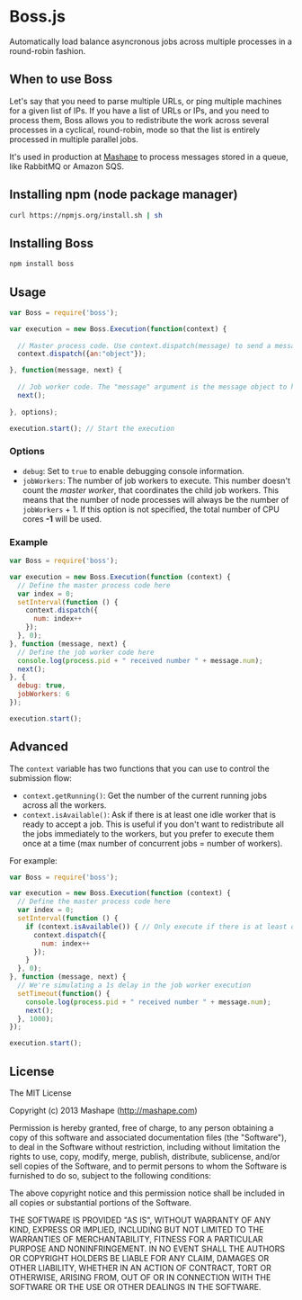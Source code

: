 # Boss.js

Automatically load balance asyncronous jobs across multiple processes in a round-robin fashion.

## When to use Boss

Let's say that you need to parse multiple URLs, or ping multiple machines for a given list of IPs. If you have a list of URLs or IPs, and you need to process them, Boss allows you to redistribute the work across several processes in a cyclical, round-robin, mode so that the list is entirely processed in multiple parallel jobs.

It's used in production at [Mashape](https://www.mashape.com) to process messages stored in a queue, like RabbitMQ or Amazon SQS.

## Installing npm (node package manager)

```bash
curl https://npmjs.org/install.sh | sh
```

## Installing Boss

```bash
npm install boss
```

## Usage

```javascript
var Boss = require('boss');

var execution = new Boss.Execution(function(context) {
	
  // Master process code. Use context.dispatch(message) to send a message to a job worker.
  context.dispatch({an:"object"});

}, function(message, next) {
	
  // Job worker code. The "message" argument is the message object to handle. Call next() when the operation has been completed.
  next();
	
}, options);

execution.start(); // Start the execution
```

### Options

* `debug`: Set to `true` to enable debugging console information.
* `jobWorkers`: The number of job workers to execute. This number doesn't count the *master worker*, that coordinates the child job workers. This means that the number of node processes will always be the number of `jobWorkers` + 1. If this option is not specified, the total number of CPU cores **-1** will be used.

### Example

```javascript
var Boss = require('boss');

var execution = new Boss.Execution(function (context) {
  // Define the master process code here
  var index = 0;
  setInterval(function () {
    context.dispatch({
      num: index++
    });
  }, 0);
}, function (message, next) {
  // Define the job worker code here
  console.log(process.pid + " received number " + message.num);
  next();
}, {
  debug: true, 
  jobWorkers: 6
});

execution.start();
```

## Advanced

The `context` variable has two functions that you can use to control the submission flow:

* `context.getRunning()`: Get the number of the current running jobs across all the workers.
* `context.isAvailable()`: Ask if there is at least one idle worker that is ready to accept a job. This is useful if you don't want to redistribute all the jobs immediately to the workers, but you prefer to execute them once at a time (max number of concurrent jobs = number of workers).

For example:

```javascript
var Boss = require('boss');

var execution = new Boss.Execution(function (context) {
  // Define the master process code here
  var index = 0;
  setInterval(function () {
	if (context.isAvailable()) { // Only execute if there is at least one job worker available
      context.dispatch({
        num: index++
      });
    }
  }, 0);
}, function (message, next) {
  // We're simulating a 1s delay in the job worker execution
  setTimeout(function() {
    console.log(process.pid + " received number " + message.num);
    next();
  }, 1000);
});

execution.start();
```

## License

The MIT License

Copyright (c) 2013 Mashape (http://mashape.com)

Permission is hereby granted, free of charge, to any person obtaining
a copy of this software and associated documentation files (the
"Software"), to deal in the Software without restriction, including
without limitation the rights to use, copy, modify, merge, publish,
distribute, sublicense, and/or sell copies of the Software, and to
permit persons to whom the Software is furnished to do so, subject to
the following conditions:

The above copyright notice and this permission notice shall be
included in all copies or substantial portions of the Software.

THE SOFTWARE IS PROVIDED "AS IS", WITHOUT WARRANTY OF ANY KIND,
EXPRESS OR IMPLIED, INCLUDING BUT NOT LIMITED TO THE WARRANTIES OF
MERCHANTABILITY, FITNESS FOR A PARTICULAR PURPOSE AND
NONINFRINGEMENT. IN NO EVENT SHALL THE AUTHORS OR COPYRIGHT HOLDERS BE
LIABLE FOR ANY CLAIM, DAMAGES OR OTHER LIABILITY, WHETHER IN AN ACTION
OF CONTRACT, TORT OR OTHERWISE, ARISING FROM, OUT OF OR IN CONNECTION
WITH THE SOFTWARE OR THE USE OR OTHER DEALINGS IN THE SOFTWARE.

